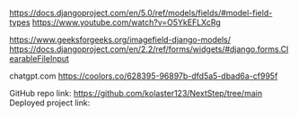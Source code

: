 https://docs.djangoproject.com/en/5.0/ref/models/fields/#model-field-types
https://www.youtube.com/watch?v=O5YkEFLXcRg

https://www.geeksforgeeks.org/imagefield-django-models/
https://docs.djangoproject.com/en/2.2/ref/forms/widgets/#django.forms.ClearableFileInput

chatgpt.com
https://coolors.co/628395-96897b-dfd5a5-dbad6a-cf995f

GitHub repo link: https://github.com/kolaster123/NextStep/tree/main
Deployed project link:
